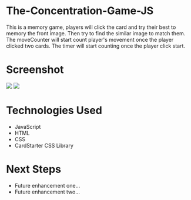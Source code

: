 # The-Concentration-Game-JS

This is a memory game, players will click the card and try their best to memory the front image. Then try to find the similar image to match them. The moveCounter will start count player's movement once the player clicked two cards. The timer will start counting once the player click start.

# Screenshot

<img src="imags/screenshot01.png">
<img src="imags/screenshot02.png">


# Technologies Used

- JavaScript
- HTML
- CSS
- CardStarter CSS Library

# Next Steps

- Future enhancement one...
- Future enhancement two... 


